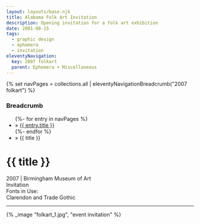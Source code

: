 ```yaml
---
layout: layouts/base.njk
title: Alabama Folk Art Invitation
description: Opening invitation for a folk art exhibition
date: 2001-08-15
tags:
  - graphic design
  - ephemera
  - invitation
eleventyNavigation:
  key: 2007 folkart
  parent: Ephemera + Miscellaneous
---
```

{% set navPages = collections.all | eleventyNavigationBreadcrumb("2007 folkart") %}
<div class="breadcrumb">
    <h3 class="visually-hidden">Breadcrumb</h3>
	<ul class="nav">
            {%- for entry in navPages %}
		<li class="nav-item"{% if entry.url == page.url %} class="active-breadcrumb"{% endif %}> » <a href="{{ entry.url }}">{{ entry.title }}</a></li>
  	    	{%- endfor %}
	    <li class="nav-item"><active-breadcrumb>» {{ title }}</active-breadcrumb></li>
	</ul>
</div>
<div class="container">
	<div class="row"></div>
	<div class="row">
		<div class="col-4 col-4-md col-4-lg">
			<h1>{{ title }}</h1>
			<figcaption>2007 | Birmingham Museum of Art</figcaption>
			<figcaption>Invitation</figcaption>
			<figcaption>Fonts in Use:</br>Clarendon and Trade Gothic</figcaption>
            <hr>
		</div>
        <div class="col"></div>
        <div class="col-6 col-6-md col-6-lg">
			{% _image "folkart_1.jpg", "event invitation" %}
		</div>
	</div>
</div>